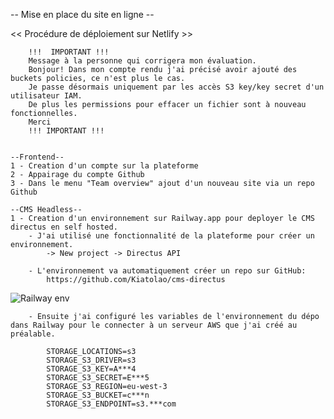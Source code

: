 -- Mise en place du site en ligne --

<< Procédure de déploiement  sur Netlify >>
        
        !!!  IMPORTANT !!! 
        Message à la personne qui corrigera mon évaluation.
        Bonjour! Dans mon compte rendu j'ai précisé avoir ajouté des buckets policies, ce n'est plus le cas.
        Je passe désormais uniquement par les accès S3 key/key secret d'un utilisateur IAM.
        De plus les permissions pour effacer un fichier sont à nouveau fonctionnelles.
        Merci
        !!! IMPORTANT !!!

    
    --Frontend--
    1 - Creation d'un compte sur la plateforme
    2 - Appairage du compte Github
    3 - Dans le menu "Team overview" ajout d'un nouveau site via un repo Github

    --CMS Headless--
    1 - Creation d'un environnement sur Railway.app pour deployer le CMS directus en self hosted.
        - J'ai utilisé une fonctionnalité de la plateforme pour créer un environnement.
            -> New project -> Directus API

        - L'environnement va automatiquement créer un repo sur GitHub: 
            https://github.com/Kiatolao/cms-directus

![Railway env](https://charles-cantin.s3.eu-west-3.amazonaws.com/image/railway.png)


        - Ensuite j'ai configuré les variables de l'environnement du dépo dans Railway pour le connecter à un serveur AWS que j'ai créé au préalable.

            STORAGE_LOCATIONS=s3
            STORAGE_S3_DRIVER=s3
            STORAGE_S3_KEY=A***4
            STORAGE_S3_SECRET=E***5
            STORAGE_S3_REGION=eu-west-3
            STORAGE_S3_BUCKET=c***n
            STORAGE_S3_ENDPOINT=s3.***com
    
